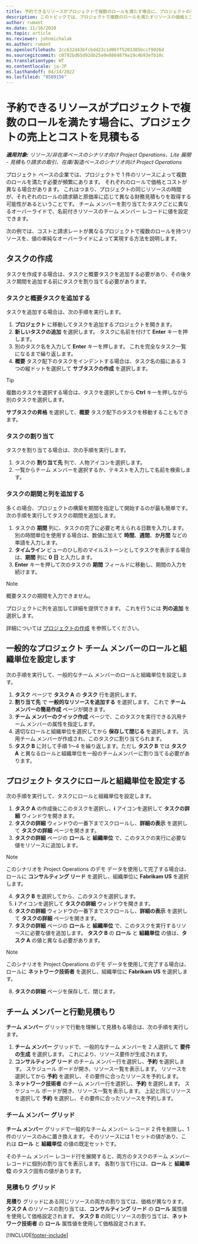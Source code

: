 ```yaml
---
title: 予約できるリソースがプロジェクトで複数のロールを満たす場合に、プロジェクトの売上とコストを見積もる
description: このトピックでは、プロジェクトで複数のロールを満たすリソースの価格とコストの見積もりを、価格ディメンションを使用してサポートする方法を説明します。
author: rumant
ms.date: 11/16/2020
ms.topic: article
ms.reviewer: johnmichalak
ms.author: rumant
ms.openlocfilehash: 2cc632d43bfcbdd23c1d06ff5203385bccf9926d
ms.sourcegitcommit: c0792bd65d92db25e0e8864879a19c4b93efb10c
ms.translationtype: HT
ms.contentlocale: ja-JP
ms.lasthandoff: 04/14/2022
ms.locfileid: "8589156"
---
```

# <a name="estimate-project-sales-and-costs-when-a-bookable-resource-fills-multiple-roles-on-a-project"></a>予約できるリソースがプロジェクトで複数のロールを満たす場合に、プロジェクトの売上とコストを見積もる 

_**適用対象:** リソース/非在庫ベースのシナリオ向け Project Operations、Lite 展開 - 見積もり請求の取引、在庫/製造ベースのシナリオ向け Project Operations_ 

プロジェクト ベースの企業では、プロジェクトで 1 件のリソースによって複数のロールを満たす必要が頻繁にあります。 それぞれのロールで価格とコストが異なる場合があります。 これはつまり、プロジェクトの同じリソースの時間が、それぞれのロールの請求額と原価率に応じて異なる財務見積もりを取得する可能性があるということです。 チーム メンバーを割り当てたタスクごとに異なるオーバーライドで、名前付きリソースのチーム メンバー レコードに値を設定できます。

次の例では、コストと請求レートが異なるプロジェクトで複数のロールを持つリソースを、値の単純なオーバーライドによって実現する方法を説明します。

## <a name="create-tasks"></a>タスクの作成
タスクを作成する場合は、タスクと概要タスクを追加する必要があり、その後タスク期間を追加する前にタスクを割り当てる必要があります。 

### <a name="add-tasks-and-summary-tasks"></a>タスクと概要タスクを追加する
タスクを追加する場合は、次の手順を実行します。

1. **プロジェクト** に移動してタスクを追加するプロジェクトを開きます。
2. **新しいタスクの追加** を選択します。 タスクに名前を付けて **Enter** キーを押します。
3. 別のタスク名を入力して **Enter** キーを押します。 これを完全なタスク一覧になるまで繰り返します。
3. **概要** タスク配下のタスクをインデントする場合は、タスク名の脇にある 3 つの縦ドットを選択して **サブタスクの作成** を選択します。 

  > [!TIP]
  > 複数のタスクを選択する場合は、タスクを選択してから **Ctrl** キーを押しながら別のタスクを選択します。
  >
  > **サブタスクの昇格** を選択して、**概要** タスク配下のタスクを移動することもできます。

### <a name="assign-tasks"></a>タスクの割り当て

タスクを割り当てる場合は、次の手順を実行します。

1. タスクの **割り当て先** 列で、人物アイコンを選択します。
2. 一覧からチーム メンバーを選択するか、テキストを入力して名前を検索します。

### <a name="add-task-duration-and-columns"></a>タスクの期間と列を追加する

多くの場合、プロジェクトの構築を期間を指定して開始するのが最も簡単です。 次の手順を実行してタスクの期間を追加します。

1. タスクの **期間** 列に、タスクの完了に必要と考えられる日数を入力します。 別の時間単位を使用する場合は、数値に加えて **時間**、**週間**、**か月間** などの単語を入力します。
2. **タイムライン** ビューのひし形のマイルストーンとしてタスクを表示する場合は、**期間** 列に **0 日**  と入力します。
3. **Enter** キーを押して次のタスクの **期間** フィールドに移動し、期間の入力を続けます。

  > [!NOTE]
  > 概要タスクの期間を入力できません。

プロジェクトに列を追加して詳細を提供できます。 これを行うには **列の追加** を選択します。 

詳細については [プロジェクトの作成](https://support.microsoft.com/en-us/office/create-a-project-a5b5e823-fb2e-45fd-be00-7d84422d9749) を参照してください。

## <a name="set-up-the-role-and-organization-unit-for-a-generic-project-team-member"></a>一般的なプロジェクト チーム メンバーのロールと組織単位を設定します
次の手順を実行して、一般的なチーム メンバーのロールと組織単位を設定します。

1. **タスク** ページで **タスク A** の **タスク** 行を選択します。 
2. **割り当て先** で **一般的なリソースを追加する** を選択します。 これで **チーム メンバーの簡易作成** ページが開きます。
3. **チーム メンバーのクイック作成** ページで、このタスクを実行できる汎用チーム メンバーの属性を指定します。
4. 適切なロールと組織単位を選択してから **保存して閉じる** を選択します。 汎用チーム メンバーが作成され、このタスクに割り当てられます。 
5. **タスク B** に対して手順 1〜4 を繰り返します。ただし **タスク B** では **タスク A** と異なるロールと組織単位を一般のチームメンバーに割り当てる必要があります。 

## <a name="set-up-the-role-and-organization-unit-for-a-project-task"></a>プロジェクト タスクにロールと組織単位を設定する
次の手順を実行して、タスクにロールと組織単位を設定します。

1. **タスク A** の作成後にこのタスクを選択し、**i** アイコンを選択して **タスクの詳細** ウィンドウを開きます。 
2. **タスクの詳細** ウィンドウの一番下までスクロールし、**詳細の表示** を選択して **タスクの詳細** ページを開きます。
3. **タスクの詳細** ページの **ロール** と **組織単位** で、このタスクの実行に必要な値をリソースに追加します。 

  > [!NOTE]
  > このシナリオを Project Operations のデモ データを使用して完了する場合は、ロールに **コンサルティング リード** を選択し、組織単位に **Fabrikam US** を選択します。

4. **タスク B** を選択してから、このタスクを選択します。
5. **i** アイコンを選択して **タスクの詳細** ウィンドウを開きます。 
6. **タスクの詳細** ウィンドウの一番下までスクロールし、**詳細の表示** を選択して **タスクの詳細** ページを開きます。
7. **タスクの詳細** ページの **ロール** と **組織単位** で、このタスクを実行するリソースに必要な値を追加します。 **タスク B** の **ロール** と **組織単位** の値は、**タスク A** の値と異なる必要があります。 

  > [!NOTE]
  > このシナリオを Project Operations のデモ データを使用して完了する場合は、ロールに **ネットワーク技術者** を選択し、組織単位に **Fabrikam US** を選択します。

8. **タスクの詳細** ページを保存して、閉じます。 

## <a name="team-member-and-estimates-behavior"></a>チーム メンバーと行動見積もり 
**チーム メンバー** グリッドで行動を理解して見積もる場合は、次の手順を実行します。

1. **チーム メンバー** グリッドで、一般的なチーム メンバーを 2 人選択して **要件の生成** を選択します。 これにより、リソース要件が生成されます。 
2. **コンサルティング リード** のチーム メンバー行を選択し、**予約** を選択します。 スケジュール ボードが開き、リソース一覧を表示します。 リソースを選択してから **予約** を選択し、その要件に合ったリソースを予約します。
3. **ネットワーク技術者** のチーム メンバー行を選択し、**予約** を選択します。 スケジュール ボードが開き、リソース一覧を表示します。 上記と同じリソースを選択して **予約** を選択し、その要件に合ったリソースを予約します。

### <a name="team-member-grid"></a>チーム メンバー グリッド 

**チーム メンバー** グリッドで一般的なチーム メンバー レコード 2 件を削除し、1 件のリソースのみに置き換えます。 そのリソースには 1 セットの値があり、これは **ロール** と **組織単位** の値の既定セットです。

そのチーム メンバー レコード行を展開すると、両方のタスクのチーム メンバー レコードに個別の割り当てを表示します。 各割り当て行には、**ロール** と **組織単位** のタスク固有の値があります。 

### <a name="estimates-grid"></a>見積もり グリッド 

**見積り** グリッドにある同じリソースの両方の割り当ては、価格が異なります。 **タスク A** のリソースの割り当ては、**コンサルティング リード** の **ロール** 属性値を使用して価格設定されます。 **タスク B** の同じリソースの割り当ては、**ネットワーク技術者** の **ロール** 属性値を使用して価格設定されます。


[!INCLUDE[footer-include](../includes/footer-banner.md)]